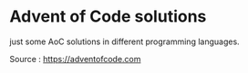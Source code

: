 # Advent of Code solutions

just some AoC solutions in different programming languages.

Source : https://adventofcode.com
